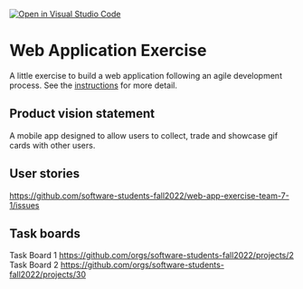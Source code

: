 [![Open in Visual Studio Code](https://classroom.github.com/assets/open-in-vscode-c66648af7eb3fe8bc4f294546bfd86ef473780cde1dea487d3c4ff354943c9ae.svg)](https://classroom.github.com/online_ide?assignment_repo_id=8874500&assignment_repo_type=AssignmentRepo)
# Web Application Exercise

A little exercise to build a web application following an agile development process. See the [instructions](instructions.md) for more detail.

## Product vision statement

A mobile app designed to allow users to collect, trade and showcase gif cards with other users.

## User stories

https://github.com/software-students-fall2022/web-app-exercise-team-7-1/issues

## Task boards

Task Board 1
https://github.com/orgs/software-students-fall2022/projects/2
Task Board 2
https://github.com/orgs/software-students-fall2022/projects/30
